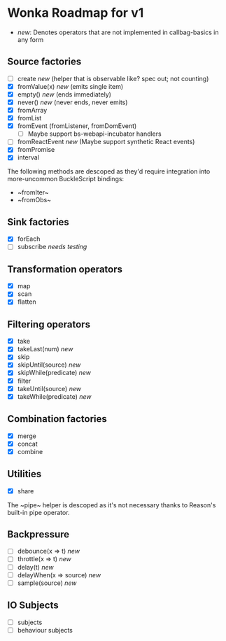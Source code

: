 # Wonka Roadmap for v1

- *new*: Denotes operators that are not implemented in callbag-basics in any form

## Source factories

- [ ] create *new* (helper that is observable like? spec out; not counting)
- [x] fromValue(x) *new* (emits single item)
- [x] empty() *new* (ends immediately)
- [x] never() *new* (never ends, never emits)
- [x] fromArray
- [x] fromList
- [x] fromEvent (fromListener, fromDomEvent)
  - [ ] Maybe support bs-webapi-incubator handlers
- [ ] fromReactEvent *new* (Maybe support synthetic React events)
- [x] fromPromise
- [x] interval

The following methods are descoped as they'd require integration into
more-uncommon BuckleScript bindings:

- ~fromIter~
- ~fromObs~

## Sink factories
- [x] forEach
- [ ] subscribe *needs testing*

## Transformation operators
- [x] map
- [x] scan
- [x] flatten

## Filtering operators

- [x] take
- [x] takeLast(num) *new*
- [x] skip
- [x] skipUntil(source) *new*
- [x] skipWhile(predicate) *new*
- [x] filter
- [x] takeUntil(source) *new*
- [x] takeWhile(predicate) *new*

## Combination factories

- [x] merge
- [x] concat
- [x] combine

## Utilities

- [x] share

The ~pipe~ helper is descoped as it's not necessary thanks to Reason's
built-in pipe operator.

## Backpressure

- [ ] debounce(x => t) *new*
- [ ] throttle(x => t) *new*
- [ ] delay(t) *new*
- [ ] delayWhen(x => source) *new*
- [ ] sample(source) *new*

## IO Subjects

- [ ] subjects
- [ ] behaviour subjects
